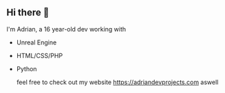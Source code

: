 ## Hi there 👋

<!--
**AdrianDevProjects/AdrianDevProjects** is a ✨ _special_ ✨ repository because its `README.md` (this file) appears on your GitHub profile.

Here are some ideas to get you started:

- 🔭 I’m currently working on ...
- 🌱 I’m currently learning ...
- 👯 I’m looking to collaborate on ...
- 🤔 I’m looking for help with ...
- 💬 Ask me about ...
- 📫 How to reach me: ...
- 😄 Pronouns: ...
- ⚡ Fun fact: ...
-->

I'm Adrian, a 16 year-old dev working with
- Unreal Engine
- HTML/CSS/PHP
- Python


  feel free to check out my website https://adriandevprojects.com aswell
